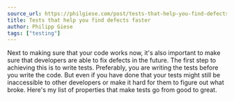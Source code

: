 ```yaml
---
source_url: https://philgiese.com/post/tests-that-help-you-find-defects-faster
title: Tests that help you find defects faster
author: Philipp Giese
tags: ["testing"]
---
```


Next to making sure that your code works now, it's also important to make sure that developers are able to fix defects in the future. The first step to achieving this is to write tests. Preferably, you are writing the tests before you write the code. But even if you have done that your tests might still be inaccessible to other developers or make it hard for them to figure out what broke. Here's my list of properties that make tests go from good to great.
